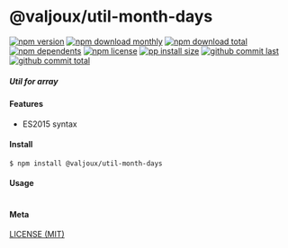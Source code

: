 # @valjoux/util-month-days

[![npm version][badge-npm-version]][url-npm]
[![npm download monthly][badge-npm-download-monthly]][url-npm]
[![npm download total][badge-npm-download-total]][url-npm]
[![npm dependents][badge-npm-dependents]][url-github]
[![npm license][badge-npm-license]][url-npm]
[![pp install size][badge-pp-install-size]][url-pp]
[![github commit last][badge-github-last-commit]][url-github]
[![github commit total][badge-github-commit-count]][url-github]

[//]: <> (Shields)
[badge-npm-version]: https://flat.badgen.net/npm/v/@valjoux/asdf
[badge-npm-download-monthly]: https://flat.badgen.net/npm/dm/@valjoux/asdf
[badge-npm-download-total]:https://flat.badgen.net/npm/dt/@valjoux/asdf
[badge-npm-dependents]: https://flat.badgen.net/npm/dependents/@valjoux/asdf
[badge-npm-license]: https://flat.badgen.net/npm/license/@valjoux/asdf
[badge-pp-install-size]: https://flat.badgen.net/packagephobia/install/@valjoux/asdf
[badge-github-last-commit]: https://flat.badgen.net/github/last-commit/hoyeungw/vect
[badge-github-commit-count]: https://flat.badgen.net/github/commits/hoyeungw/vect

[//]: <> (Link)
[url-npm]: https://npmjs.org/package/@valjoux/asdf
[url-pp]: https://packagephobia.now.sh/result?p=@valjoux/asdf
[url-github]: https://github.com/hoyeungw/vect
##### Util for array

#### Features

- ES2015 syntax

#### Install
```console
$ npm install @valjoux/util-month-days
```

#### Usage
```js
```

#### Meta
[LICENSE (MIT)](/LICENSE)
